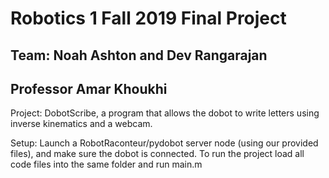 # Robotics 1 Fall 2019 Final Project
## Team: Noah Ashton and Dev Rangarajan
## Professor Amar Khoukhi

Project: DobotScribe, a program that allows the dobot to write letters using inverse kinematics and a webcam.

Setup: Launch a RobotRaconteur/pydobot server node (using our provided files), and make sure the dobot is connected.
To run the project load all code files into the same folder and run main.m
